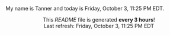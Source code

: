 My name is Tanner and today is Friday, October 3, 11:25 PM EDT.

<p align="center">This <i>README</i> file is generated <b>every 3 hours</b>!</br>Last refresh: Friday, October 3, 11:25 PM EDT<br /></p>
